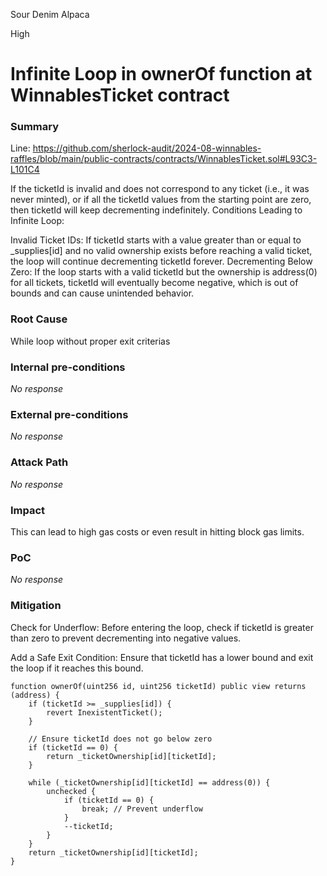Sour Denim Alpaca

High

# Infinite Loop in ownerOf function at WinnablesTicket contract

### Summary

Line: https://github.com/sherlock-audit/2024-08-winnables-raffles/blob/main/public-contracts/contracts/WinnablesTicket.sol#L93C3-L101C4

If the ticketId is invalid and does not correspond to any ticket (i.e., it was never minted), or if all the ticketId values from the starting point are zero, then ticketId will keep decrementing indefinitely.
Conditions Leading to Infinite Loop:

Invalid Ticket IDs: If ticketId starts with a value greater than or equal to _supplies[id] and no valid ownership exists before reaching a valid ticket, the loop will continue decrementing ticketId forever.
Decrementing Below Zero: If the loop starts with a valid ticketId but the ownership is address(0) for all tickets, ticketId will eventually become negative, which is out of bounds and can cause unintended behavior.

### Root Cause

While loop without proper exit criterias

### Internal pre-conditions

_No response_

### External pre-conditions

_No response_

### Attack Path

_No response_

### Impact

This can lead to high gas costs or even result in hitting block gas limits. 

### PoC

_No response_

### Mitigation

Check for Underflow: Before entering the loop, check if ticketId is greater than zero to prevent decrementing into negative values.

Add a Safe Exit Condition: Ensure that ticketId has a lower bound and exit the loop if it reaches this bound.

```solidity
function ownerOf(uint256 id, uint256 ticketId) public view returns (address) {
    if (ticketId >= _supplies[id]) {
        revert InexistentTicket();
    }

    // Ensure ticketId does not go below zero
    if (ticketId == 0) {
        return _ticketOwnership[id][ticketId];
    }

    while (_ticketOwnership[id][ticketId] == address(0)) {
        unchecked { 
            if (ticketId == 0) {
                break; // Prevent underflow
            }
            --ticketId; 
        }
    }
    return _ticketOwnership[id][ticketId];
}
```